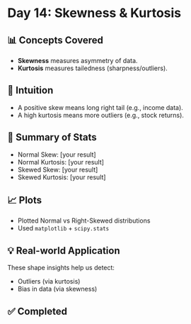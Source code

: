 # Day 14: Skewness & Kurtosis

## 📊 Concepts Covered
- **Skewness** measures asymmetry of data.
- **Kurtosis** measures tailedness (sharpness/outliers).

## 🧠 Intuition
- A positive skew means long right tail (e.g., income data).
- A high kurtosis means more outliers (e.g., stock returns).

## 🧪 Summary of Stats
- Normal Skew: [your result]
- Normal Kurtosis: [your result]
- Skewed Skew: [your result]
- Skewed Kurtosis: [your result]

## 📈 Plots
- Plotted Normal vs Right-Skewed distributions
- Used `matplotlib` + `scipy.stats`

## 💡 Real-world Application
These shape insights help us detect:
- Outliers (via kurtosis)
- Bias in data (via skewness)

## ✅ Completed
